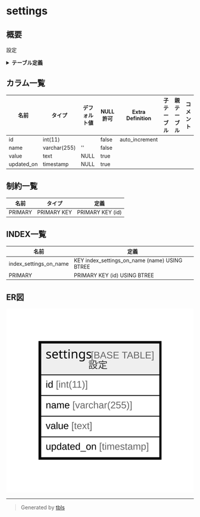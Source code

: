 # settings

## 概要

設定

<details>
<summary><strong>テーブル定義</strong></summary>

```sql
CREATE TABLE `settings` (
  `id` int(11) NOT NULL AUTO_INCREMENT,
  `name` varchar(255) NOT NULL DEFAULT '',
  `value` text DEFAULT NULL,
  `updated_on` timestamp NULL DEFAULT NULL,
  PRIMARY KEY (`id`),
  KEY `index_settings_on_name` (`name`)
) ENGINE=InnoDB DEFAULT CHARSET=utf8mb4
```

</details>

## カラム一覧

| 名前         | タイプ          | デフォルト値       | NULL許可   | Extra Definition | 子テーブル      | 親テーブル      | コメント     |
| ---------- | ------------ | ------------ | -------- | ---------------- | ---------- | ---------- | -------- |
| id         | int(11)      |              | false    | auto_increment   |            |            |          |
| name       | varchar(255) | ''           | false    |                  |            |            |          |
| value      | text         | NULL         | true     |                  |            |            |          |
| updated_on | timestamp    | NULL         | true     |                  |            |            |          |

## 制約一覧

| 名前      | タイプ         | 定義               |
| ------- | ----------- | ---------------- |
| PRIMARY | PRIMARY KEY | PRIMARY KEY (id) |

## INDEX一覧

| 名前                     | 定義                                            |
| ---------------------- | --------------------------------------------- |
| index_settings_on_name | KEY index_settings_on_name (name) USING BTREE |
| PRIMARY                | PRIMARY KEY (id) USING BTREE                  |

## ER図

![er](settings.svg)

---

> Generated by [tbls](https://github.com/k1LoW/tbls)
